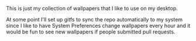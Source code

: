 This is just my collection of wallpapers that I like to use on my desktop.

At some point I'll set up gitfs to sync the repo automatically to my system since I like to have System Preferences change wallpapers every hour and it would be fun to see new wallpapers if people submitted pull requests.


